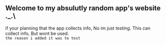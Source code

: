 ## Welcome to my absulutly random app's website ._.\
if your planning that the app collects info, No im just testing.
This can collect info, But wont be used. \
`the reason i added it was to test`
